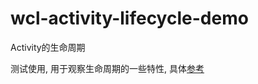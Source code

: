 # wcl-activity-lifecycle-demo
Activity的生命周期

测试使用, 用于观察生命周期的一些特性, 具体[参考](http://www.jianshu.com/p/755ec207f6d6)
